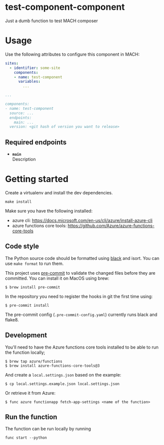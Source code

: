 # test-component-component

Just a dumb function to test MACH composer

# Usage

Use the following attributes to configure this component in MACH:

```yaml
sites:
  - identifier: some-site
    components:
    - name: test-component
      variables:
        ...

...

components:
- name: test-component
  source: ...
  endpoints:
    main: ...
  version: <git hash of version you want to release>
```

## Required endpoints

- **`main`**<br>
  Description


# Getting started

Create a virtualenv and install the dev dependencies.

`make install`

Make sure you have the following installed:

- azure cli: https://docs.microsoft.com/en-us/cli/azure/install-azure-cli
- azure functions core tools: https://github.com/Azure/azure-functions-core-tools


## Code style

The Python source code should be formatted using [black](https://github.com/python/black) and isort.
You can use `make format` to run them.

This project uses [pre-commit](https://pre-commit.com) to validate the changed
files before they are committed. You can install it on MacOS using brew:

    $ brew install pre-commit

In the repository you need to register the hooks in git the first time using:

    $ pre-commit install

The pre-commit config (`.pre-commit-config.yaml`) currently runs black and
flake8.


## Development

You'll need to have the Azure functions core tools installed to be able to run the function locally;

    $ brew tap azure/functions
    $ brew install azure-functions-core-tools@3


And create a `local.settings.json` based on the example:

    $ cp local.settings.example.json local.settings.json

Or retrieve it from Azure:

    $ func azure functionapp fetch-app-settings <name of the function>

## Run the function
The function can be run locally by running

`func start --python`